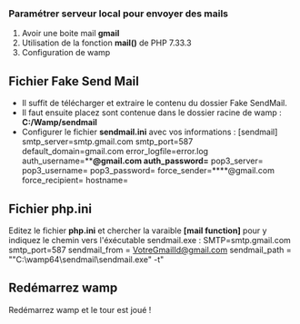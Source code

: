 ### Paramétrer serveur local pour envoyer des mails
1. Avoir une boite mail **gmail**
2. Utilisation de la fonction **mail()** de PHP 7.33.3
3. Configuration de wamp

## Fichier Fake Send Mail
- Il suffit de télécharger et extraire le contenu du dossier Fake SendMail. 
- Il faut ensuite placez sont contenue dans le dossier racine de wamp : **C:/Wamp/sendmail**
- Configurer le fichier **sendmail.ini** avec vos informations :
[sendmail] 
smtp_server=smtp.gmail.com 
smtp_port=587 
default_domain=gmail.com 
error_logfile=error.log 
auth_username=********@gmail.com 
auth_password=****** 
pop3_server= 
pop3_username= 
pop3_password= 
force_sender=****@gmail.com 
force_recipient= 
hostname=

## Fichier php.ini
Editez le fichier **php.ini** et chercher la varaible **[mail function]** pour y indiquez le chemin vers l'éxécutable sendmail.exe :
SMTP=smtp.gmail.com
smtp_port=587
sendmail_from = VotreGmailId@gmail.com
sendmail_path = "\"C:\wamp64\sendmail\sendmail.exe\" -t"

## Redémarrez wamp
Redémarrez wamp et le tour est joué !